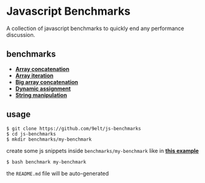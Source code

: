 
# Javascript Benchmarks

A collection of javascript benchmarks to quickly end any performance discussion.

## benchmarks


* [**Array concatenation**](/benchmarks/array-concatenation)
* [**Array iteration**](/benchmarks/array-iteration)
* [**Big array concatenation**](/benchmarks/big-array-concatenation)
* [**Dynamic assignment**](/benchmarks/dynamic-assignment)
* [**String manipulation**](/benchmarks/string-manipulation)

## usage

```
$ git clone https://github.com/9elt/js-benchmarks
$ cd js-benchmarks
$ mkdir benchmarks/my-benchmark
```

create some js snippets inside `benchmarks/my-benchmark` like in [**this example**](/benchmarks/example)

```
$ bash benchmark my-benchmark
```

the `README.md` file will be auto-generated
